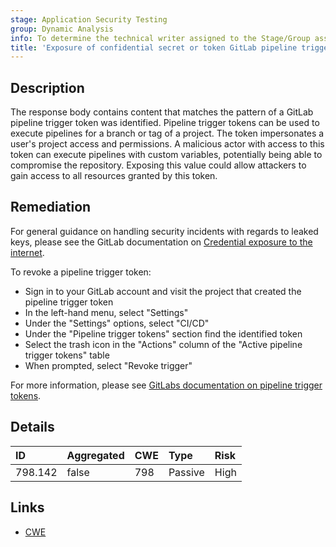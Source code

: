 ```yaml
---
stage: Application Security Testing
group: Dynamic Analysis
info: To determine the technical writer assigned to the Stage/Group associated with this page, see https://handbook.gitlab.com/handbook/product/ux/technical-writing/#assignments
title: 'Exposure of confidential secret or token GitLab pipeline trigger token'
---
```


## Description

The response body contains content that matches the pattern of a GitLab pipeline trigger token was identified. Pipeline trigger tokens can be used to execute pipelines for a branch or tag of a project. The token impersonates a user's project access and permissions. A malicious actor with access to this token can execute pipelines with custom variables, potentially being able to compromise the repository.
Exposing this value could allow attackers to gain access to all resources granted by this token.

## Remediation

For general guidance on handling security incidents with regards to leaked keys, please see the GitLab documentation on [Credential exposure to the internet](../../../../../security/responding_to_security_incidents.md#credential-exposure-to-public-internet).

To revoke a pipeline trigger token:

- Sign in to your GitLab account and visit the project that created the pipeline trigger token
- In the left-hand menu, select "Settings"
- Under the "Settings" options, select "CI/CD"
- Under the "Pipeline trigger tokens" section find the identified token
- Select the trash icon in the "Actions" column of the "Active pipeline trigger tokens" table
- When prompted, select "Revoke trigger"

For more information, please see [GitLabs documentation on pipeline trigger tokens](../../../../../ci/triggers/_index.md#create-a-pipeline-trigger-token).

## Details

| ID | Aggregated | CWE | Type | Risk |
|:---|:-----------|:----|:-----|:-----|
| 798.142 | false | 798 | Passive | High |

## Links

- [CWE](https://cwe.mitre.org/data/definitions/798.html)
